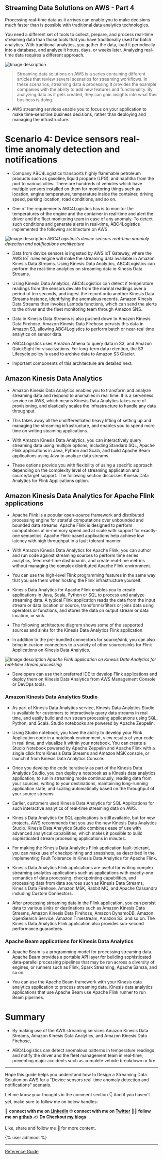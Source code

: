 ## Streaming Data Solutions on AWS - Part 4

Processing real-time data as it arrives can enable you to make decisions much faster than is possible with traditional data analytics technologies.

You need a different set of tools to collect, prepare, and process real-time streaming data than those tools that you have traditionally used for batch analytics. With traditional analytics, you gather the data, load it periodically into a database, and analyze it hours, days, or weeks later. Analyzing real-time data requires a different approach.

![Image description](https://cdn.hashnode.com/res/hashnode/image/upload/v1644463486400/t0noktCDQA.png) 

> Streaming data solutions on AWS is a series containing different articles that review several scenarios for streaming workflows. In these scenarios, streaming data & processing it provides the example companies with the ability to add new features and functionality. By analyzing data as it gets created, they can gain insights into what their business is doing.

* AWS streaming services enable you to focus on your application to make time-sensitive business decisions, rather than deploying and managing the infrastructure.

# Scenario 4: Device sensors real-time anomaly detection and notifications

* Company ABC4Logistics transports highly flammable petroleum products such as gasoline, liquid propane (LPG), and naphtha from the port to various cities. There are hundreds of vehicles which have multiple sensors installed on them for monitoring things such as location, engine temperature, temperature inside the container, driving speed, parking location, road conditions, and so on. 

* One of the requirements ABC4Logistics has is to monitor the temperatures of the engine and the container in real-time and alert the driver and the fleet monitoring team in case of any anomaly. To detect such conditions and generate alerts in real-time, ABC4Logistics implemented the following architecture on AWS.

![Image description](https://cdn.hashnode.com/res/hashnode/image/upload/v1644463489665/Mnolgslau.png)
*ABC4Logistics’s device sensors real-time anomaly detection and notifications architecture*

* Data from device sensors is ingested by AWS IoT Gateway, where the AWS IoT rules engine will make the streaming data available in Amazon Kinesis Data Streams. Using Kinesis Data Analytics, ABC4Logistics can perform the real-time analytics on streaming data in Kinesis Data Streams.

* Using Kinesis Data Analytics, ABC4Logistics can detect if temperature readings from the sensors deviate from the normal readings over a period of ten seconds, and ingest the record onto another Kinesis Data Streams instance, identifying the anomalous records. Amazon Kinesis Data Streams then invokes Lambda functions, which can send the alerts to the driver and the fleet monitoring team through Amazon SNS.

* Data in Kinesis Data Streams is also pushed down to Amazon Kinesis Data Firehose. Amazon Kinesis Data Firehose persists this data in Amazon S3, allowing ABC4Logistics to perform batch or near-real time analytics on sensor data. 

* ABC4Logistics uses Amazon Athena to query data in S3, and Amazon QuickSight for visualizations. For long-term data retention, the S3 Lifecycle policy is used to archive data to Amazon S3 Glacier.

* Important components of this architecture are detailed next.

## Amazon Kinesis Data Analytics

* Amazon Kinesis Data Analytics enables you to transform and analyze streaming data and respond to anomalies in real time. It is a serverless service on AWS, which means Kinesis Data Analytics takes care of provisioning, and elastically scales the infrastructure to handle any data throughput. 

* This takes away all the undifferentiated heavy lifting of setting up and managing the streaming infrastructure, and enables you to spend more time on writing steaming applications.

* With Amazon Kinesis Data Analytics, you can interactively query streaming data using multiple options, including Standard SQL, Apache Flink applications in Java, Python and Scala, and build Apache Beam applications using Java to analyze data streams.

* These options provide you with flexibility of using a specific approach depending on the complexity level of streaming application and source/target support. The following section discusses Kinesis Data Analytics for Flink Applications option.

## Amazon Kinesis Data Analytics for Apache Flink applications

* Apache Flink is a popular open-source framework and distributed processing engine for stateful computations over unbounded and bounded data streams. Apache Flink is designed to perform computations at in-memory speed and at scale with support for exactly-one semantics. Apache Flink-based applications help achieve low latency with high throughput in a fault tolerant manner.

* With Amazon Kinesis Data Analytics for Apache Flink, you can author and run code against streaming sources to perform time series analytics, feed real-time dashboards, and create real-time metrics without managing the complex distributed Apache Flink environment. 

* You can use the high-level Flink programming features in the same way that you use them when hosting the Flink infrastructure yourself.

* Kinesis Data Analytics for Apache Flink enables you to create applications in Java, Scala, Python or SQL to process and analyze streaming data. A typical Flink application reads the data from the input stream or data location or source, transforms/filters or joins data using operators or functions, and stores the data on output stream or data location, or sink.

* The following architecture diagram shows some of the supported sources and sinks for the Kinesis Data Analytics Flink application. 

* In addition to the pre-bundled connectors for source/sink, you can also bring in custom connectors to a variety of other source/sinks for Flink Applications on Kinesis Data Analytics.


![Image description](https://cdn.hashnode.com/res/hashnode/image/upload/v1644463491941/D6N7VaH07.png)
*Apache Flink application on Kinesis Data Analytics for real-time stream processing*

* Developers can use their preferred IDE to develop Flink applications and deploy them on Kinesis Data Analytics from AWS Management Console or DevOps tools.

### Amazon Kinesis Data Analytics Studio

* As part of Kinesis Data Analytics service, Kinesis Data Analytics Studio is available for customers to interactively query data streams in real time, and easily build and run stream processing applications using SQL, Python, and Scala. Studio notebooks are powered by Apache Zeppelin.

* Using Studio notebook, you have the ability to develop your Flink Application code in a notebook environment, view results of your code in real time, and visualize it within your notebook. You can create a Studio Notebook powered by Apache Zeppelin and Apache Flink with a single click from Kinesis Data Streams and Amazon MSK console, or launch it from Kinesis Data Analytics Console.

* Once you develop the code iteratively as part of the Kinesis Data Analytics Studio, you can deploy a notebook as a Kinesis data analytics application, to run in streaming mode continuously, reading data from your sources, writing to your destinations, maintaining long-running application state, and scaling automatically based on the throughput of your source streams. 

* Earlier, customers used Kinesis Data Analytics for SQL Applications for such interactive analytics of real-time streaming data on AWS.

* Kinesis Data Analytics for SQL applications is still available, but for new projects, AWS recommends that you use the new Kinesis Data Analytics Studio. Kinesis Data Analytics Studio combines ease of use with advanced analytical capabilities, which makes it possible to build sophisticated stream processing applications in minutes.

* For making the Kinesis Data Analytics Flink application fault-tolerant, you can make use of checkpointing and snapshots, as described in the Implementing Fault Tolerance in Kinesis Data Analytics for Apache Flink.

* Kinesis Data Analytics Flink applications are useful for writing complex streaming analytics applications such as applications with exactly-one semantics of data processing, checkpointing capabilities, and processing data from data sources such as Kinesis Data Streams, Kinesis Data Firehose, Amazon MSK, Rabbit MQ, and Apache Cassandra including Custom Connectors.

* After processing streaming data in the Flink application, you can persist data to various sinks or destinations such as Amazon Kinesis Data Streams, Amazon Kinesis Data Firehose, Amazon DynamoDB, Amazon OpenSearch Service, Amazon Timestream, Amazon S3, and so on. The Kinesis Data Analytics Flink application also provides sub-second performance guarantees.

### Apache Beam applications for Kinesis Data Analytics

* Apache Beam is a programming model for processing streaming data. Apache Beam provides a portable API layer for building sophisticated data-parallel processing pipelines that may be run across a diversity of engines, or runners such as Flink, Spark Streaming, Apache Samza, and so on.

* You can use the Apache Beam framework with your Kinesis data analytics application to process streaming data. Kinesis data analytics applications that use Apache Beam use Apache Flink runner to run Beam pipelines.

# Summary

* By making use of the AWS streaming services Amazon Kinesis Data Streams, Amazon Kinesis Data Analytics, and Amazon Kinesis Data Firehose,

* ABC4Logistics can detect anomalous patterns in temperature readings and notify the driver and the fleet management team in real-time, preventing major accidents such as complete vehicle breakdown or fire.

---

Hope this guide helps you understand how to Design a Streaming Data Solution on AWS for a "Device sensors real-time anomaly detection and notifications" scenario.

Let me know your thoughts in the comment section 👇
And if you haven't yet, make sure to follow me on below handles:

👋 **connect with me on [LinkedIn](https://www.linkedin.com/in/adit-modi-2a4362191/)**
🤓 **connect with me on [Twitter](https://twitter.com/adi_12_modi)**
🐱‍💻 **follow me on [github](https://github.com/AditModi)**
✍️ **Do Checkout [my blogs](https://aditmodi.hashnode.dev)** 

Like, share and follow me 🚀 for more content.

{% user aditmodi %}

---

[Reference Guide](https://docs.aws.amazon.com/whitepapers/latest/streaming-data-solutions-amazon-kinesis/scenario-4.html)